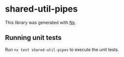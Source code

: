 # shared-util-pipes

This library was generated with [Nx](https://nx.dev).

## Running unit tests

Run `nx test shared-util-pipes` to execute the unit tests.

